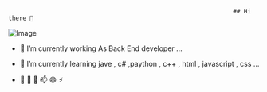                                                                    ## Hi there 👋
![Image](https://github.com/user-attachments/assets/b3df6669-3226-4025-905e-6b97ed5a8115)
- 🔭 I’m currently working As Back End developer ...

- 🌱 I’m currently learning  jave , c# ,paython , c++ , html , javascript , css ...
- 👯  🤔  💬  📫  😄  ⚡ 
<!--
**abdelrhm3n/abdelrhm3n** is a ✨ _special_ ✨ repository because its `README.md` (this file) appears on your GitHub profile.

Here are some ideas to get you started:

- 🔭 I’m currently working on ...
- 🌱 I’m currently learning ...
- 👯 I’m looking to collaborate on ...
- 🤔 I’m looking for help with ...
- 💬 Ask me about ...
- 📫 How to reach me: ...
- 😄 Pronouns: ...
- ⚡ Fun fact: ...
-->
